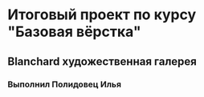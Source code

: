 # Итоговый проект по курсу "Базовая вёрстка"
## Blanchard художественная галерея
### Выполнил Полидовец Илья
